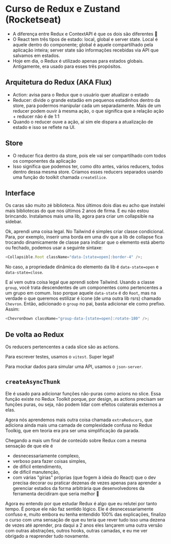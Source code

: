 # Curso de Redux e Zustand (Rocketseat)

- A diferença entre Redux e ContextAPI é que os dois são diferentes :shrug:
- O React tem três tipos de estado: local, global e server state. Local é aquele dentro do componente; global é aquele compartilhado pela aplicação inteira; server state são informações recebidas via API que salvamos em estados.
- Hoje em dia, o Redux é utilizado apenas para estados globais. Antigamente, era usado para esses três propósitos.

## Arquitetura do Redux (AKA Flux)

- Action: avisa para o Redux que o usuário quer atualizar o estado
- Reducer: divide o grande estadão em pequenos estadinhos dentro da store, para podermos manipular cada um separadamente. Mais de um reducer podem ouvir à mesma ação, o que significa que a relação ação + reducer não é de 1:1
- Quando o reducer ouve a ação, aí sim ele dispara a atualização de estado e isso se reflete na UI.

## Store

- O reducer fica dentro da store, pois ele vai ser compartilhado com todos os componentes da aplicação
- Isso significa que podemos ter, como dito antes, vários reducers, todos dentro dessa mesma store. Criamos esses reducers separados usando uma função do toolkit chamada `createSlice`.

## Interface

Os caras são muito zé biblioteca. Nos últimos dois dias eu acho que instalei mais bibliotecas do que nos últimos 2 anos de firma. E eu não estou brincando.
Instalamos mais uma lib, agora para criar um collapsible na sidebar.

Ok, aprendi uma coisa legal. No Tailwind é simples criar classe condicional. Para, por exemplo, inserir uma borda em uma div que a lib de collapse fica trocando dinamicamente de classe para indicar que o elemento está aberto ou fechado, podemos usar a seguinte sintaxe:

```javaScript
<Collapsible.Root className="data-[state=open]:border-4" />;
```

No caso, a propriedade dinâmica do elemento da lib é `data-state=open` e `data-state=close`.

E aí vem outra coisa legal que aprendi sobre Tailwind. Usando a classe `group`, você trata descendentes de um componentes como pertencentes a um grupo em comum. Isso porque aquele `data-state` é do `Root`, mas na verdade o que queremos estilizar é ícone (de uma outra lib rsrs) chamado `Chevron`. Então, adicionado o `group` no pai, basta adicionar ele como prefixo. Assim:

```javaScript
<ChevronDown className="group-data-[state=open]:rotate-180" />;
```

## De volta ao Redux

Os reducers pertencentes a cada slice são as actions.

Para escrever testes, usamos o `vitest`. Super legal!

Para mockar dados para simular uma API, usamos o `json-server`.

## `createAsyncThunk`

Ele é usado para adicionar funções não-puras como acions no slice. Essa função existe no Redux Toolkit porque, por design, as actions precisam ser funções puras, ou seja, não podem lidar com efeitos colaterais externos a elas.

Agora nós aprendemos mais outra coisa chamada `extraReducers`, que adiciona ainda mais uma camada de complexidade confusa no Redux Toolkig, que em teoria era pra ser uma simplificação da parada.

Chegando a mais um final de conteúdo sobre Redux com a mesma sensação de que ele é

- desnecessariamente complexo,
- verboso para fazer coisas simples,
- de difícil entendimento,
- de difícil manutenção,
- com várias "gírias" próprias (que fogem à ideia do React) que o dev precisa decorar ou praticar dezenas de vezes apenas para aprender a gerenciar estados da forma arbitrária que desenvolvedores da ferramenta decidiram que seria melhor :shrug:

Agora eu entendo por que estudar Redux é algo que eu relutei por tanto tempo. É porque ele não faz sentido lógico. Ele é desnecessariamente confuso e, muito embora eu tenha entendido 100% das explicações, finalizo o curso com uma sensação de que eu teria que rever tudo isso uma dezena de vezes até aprender, pra daqui a 2 anos eles lançarem uma outra versão com outras abstrações, outros hooks, outras camadas, e eu me ver obrigado a reaprender tudo novamente.
